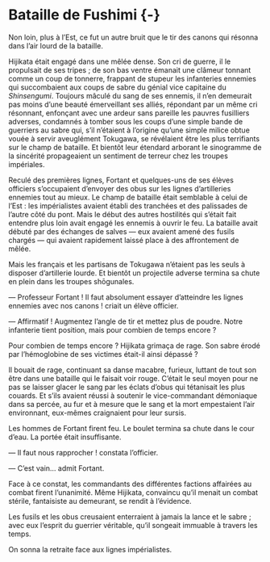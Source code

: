 # Bataille de Fushimi {-}

Non loin, plus à l’Est, ce fut un autre bruit que le tir des canons qui résonna
dans l’air lourd de la bataille.

Hijikata était engagé dans une mêlée dense. Son cri de guerre, il le propulsait
de ses tripes ; de son bas ventre émanait une clâmeur tonnant comme un coup de
tonnerre, frappant de stupeur les infanteries ennemies qui succombaient aux
coups de sabre du génial vice capitaine du *Shinsengumi*. Toujours mâculé du
sang de ses ennemis, il n’en demeurait pas moins d’une beauté émerveillant ses
alliés, répondant par un même cri résonnant, enfonçant avec une ardeur sans
pareille les pauvres fusilliers adverses, condamnés à tomber sous les coups
d’une simple bande de guerriers au sabre qui, s’il n’étaient à l’origine qu’une
simple milice obtue vouée à servir aveuglément Tokugawa, se révélaient être les
plus terrifiants sur le champ de bataille. Et bientôt leur étendard arborant
le sinogramme de la sincérité propageaient un sentiment de terreur chez les
troupes impériales.

Reculé des premières lignes, Fortant et quelques-uns de ses élèves officiers
s’occupaient d’envoyer des obus sur les lignes d’artilleries ennemies tout au
mieux. Le champ de bataille était semblable à celui de l’Est : les
impérialistes avaient établi des tranchées et des palissades de l’autre côté du
pont. Mais le début des autres hostilités qui s’était fait entendre plus loin
avait engagé les ennemis à ouvrir le feu. La bataille avait débuté par des
échanges de salves — eux avaient amené des fusils chargés — qui avaient
rapidement laissé place à des affrontement de mêlée.

Mais les français et les partisans de Tokugawa n’étaient pas les seuls à
disposer d’artillerie lourde. Et bientôt un projectile adverse termina sa chute
en plein dans les troupes shōgunales.

— Professeur Fortant ! Il faut absolument essayer d’atteindre les lignes
ennemies avec nos canons ! criait un élève officier.

— Affirmatif ! Augmentez l’angle de tir et mettez plus de poudre. Notre
infanterie tient position, mais pour combien de temps encore ?

Pour combien de temps encore ? Hijikata grimaça de rage. Son sabre érodé par
l’hémoglobine de ses victimes était-il ainsi dépassé ?

Il bouait de rage, continuant sa danse macabre, furieux, luttant de tout son
être dans une bataille qui le faisait voir rouge. C’était le seul moyen pour ne
pas se laisser glacer le sang par les éclats d’obus qui tétanisait les plus
couards. Et s’ils avaient réussi à soutenir le vice-commandant démoniaque dans
sa percée, au fur et à mesure que le sang et la mort empestaient l’air
environnant, eux-mêmes craignaient pour leur sursis.

Les hommes de Fortant firent feu. Le boulet termina sa chute dans le cour
d’eau. La portée était insuffisante.

— Il faut nous rapprocher ! constata l’officier.

— C’est vain… admit Fortant.

Face à ce constat, les commandants des différentes factions affairées au combat
firent l’unanimité. Même Hijikata, convaincu qu’il menait un combat stérile,
fantaisiste au demeurant, se rendit à l’évidence.

Les fusils et les obus creusaient enterraient à jamais la lance et le sabre ;
avec eux l’esprit du guerrier véritable, qu’il songeait immuable à travers les
temps.

On sonna la retraite face aux lignes impérialistes.
